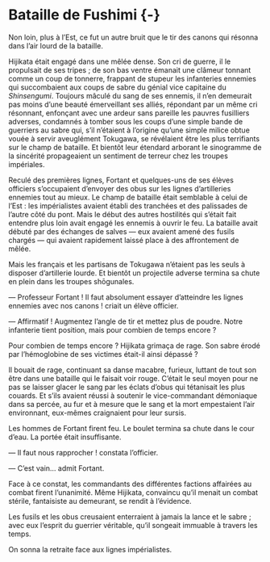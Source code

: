 # Bataille de Fushimi {-}

Non loin, plus à l’Est, ce fut un autre bruit que le tir des canons qui résonna
dans l’air lourd de la bataille.

Hijikata était engagé dans une mêlée dense. Son cri de guerre, il le propulsait
de ses tripes ; de son bas ventre émanait une clâmeur tonnant comme un coup de
tonnerre, frappant de stupeur les infanteries ennemies qui succombaient aux
coups de sabre du génial vice capitaine du *Shinsengumi*. Toujours mâculé du
sang de ses ennemis, il n’en demeurait pas moins d’une beauté émerveillant ses
alliés, répondant par un même cri résonnant, enfonçant avec une ardeur sans
pareille les pauvres fusilliers adverses, condamnés à tomber sous les coups
d’une simple bande de guerriers au sabre qui, s’il n’étaient à l’origine qu’une
simple milice obtue vouée à servir aveuglément Tokugawa, se révélaient être les
plus terrifiants sur le champ de bataille. Et bientôt leur étendard arborant
le sinogramme de la sincérité propageaient un sentiment de terreur chez les
troupes impériales.

Reculé des premières lignes, Fortant et quelques-uns de ses élèves officiers
s’occupaient d’envoyer des obus sur les lignes d’artilleries ennemies tout au
mieux. Le champ de bataille était semblable à celui de l’Est : les
impérialistes avaient établi des tranchées et des palissades de l’autre côté du
pont. Mais le début des autres hostilités qui s’était fait entendre plus loin
avait engagé les ennemis à ouvrir le feu. La bataille avait débuté par des
échanges de salves — eux avaient amené des fusils chargés — qui avaient
rapidement laissé place à des affrontement de mêlée.

Mais les français et les partisans de Tokugawa n’étaient pas les seuls à
disposer d’artillerie lourde. Et bientôt un projectile adverse termina sa chute
en plein dans les troupes shōgunales.

— Professeur Fortant ! Il faut absolument essayer d’atteindre les lignes
ennemies avec nos canons ! criait un élève officier.

— Affirmatif ! Augmentez l’angle de tir et mettez plus de poudre. Notre
infanterie tient position, mais pour combien de temps encore ?

Pour combien de temps encore ? Hijikata grimaça de rage. Son sabre érodé par
l’hémoglobine de ses victimes était-il ainsi dépassé ?

Il bouait de rage, continuant sa danse macabre, furieux, luttant de tout son
être dans une bataille qui le faisait voir rouge. C’était le seul moyen pour ne
pas se laisser glacer le sang par les éclats d’obus qui tétanisait les plus
couards. Et s’ils avaient réussi à soutenir le vice-commandant démoniaque dans
sa percée, au fur et à mesure que le sang et la mort empestaient l’air
environnant, eux-mêmes craignaient pour leur sursis.

Les hommes de Fortant firent feu. Le boulet termina sa chute dans le cour
d’eau. La portée était insuffisante.

— Il faut nous rapprocher ! constata l’officier.

— C’est vain… admit Fortant.

Face à ce constat, les commandants des différentes factions affairées au combat
firent l’unanimité. Même Hijikata, convaincu qu’il menait un combat stérile,
fantaisiste au demeurant, se rendit à l’évidence.

Les fusils et les obus creusaient enterraient à jamais la lance et le sabre ;
avec eux l’esprit du guerrier véritable, qu’il songeait immuable à travers les
temps.

On sonna la retraite face aux lignes impérialistes.
